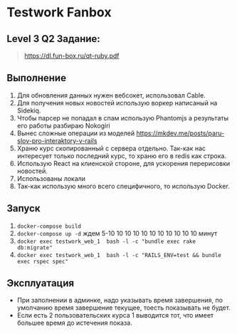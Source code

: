 # Testwork Fanbox

## Level 3 Q2 Задание:
> <https://dl.fun-box.ru/qt-ruby.pdf> 

## Выполнение
1. Для обновления данных нужен вебсокет, использовал Cable.
2. Для получения новых новостей использую воркер написаный на Sidekiq.
3. Чтобы парсер не попадал в спам использую Phantomjs а результаты его работы
   разбираю Nokogiri
4. Вынес сложные операции из моделей <https://mkdev.me/posts/paru-slov-pro-interaktory-v-rails>
5. Храню курс cкопированный с сервера отдельно. Так-как нас интересует только последний
   курс, то храню его в redis как строка. 
6. Использую React на клиенской стороне, для ускорения перерисовки новостей.
7. Использованы локали
8. Так-как использую много всего специфичного, то использую Docker.


## Запуск
1. `docker-compose build`
2. `docker-compose up -d` ждем 5-10 10 10 10 10 10 10 10 10 10 10 минут
3. `docker exec testwork_web_1  bash -l -c "bundle exec rake db:migrate"`
4. `docker exec testwork_web_1  bash -l -c "RAILS_ENV=test && bundle exec rspec spec"`

## Эксплуатация
* При заполнении в админке, надо указывать время завершения, по умолчанию
время завершение текущее, тоесть показывать не будет.
* Если есть 2 пользовательских курса 1 выводится тот, что имеет большее время
  до истечения показа.


